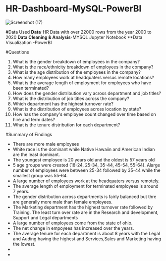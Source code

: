 # HR-Dashboard-MySQL-PowerBI
![Screenshot (17)](https://github.com/user-attachments/assets/45303e35-7381-434e-9564-79201044f8b6)

#Data Used
**Data**-HR Data with over 22000 rows from the year 2000 to 2020
**Data Cleaning & Analysis**-MYSQL Jupyter Notebook
**Data Visualization -PowerBI

#Questions
1. What is the gender breakdown of employees in the company?
2. What is the race/ethnicity breakdown of employees in the company?
3. What is the age distribution of the employees in the company?
4. How many employees work at headquaters versus remote locations?
5. What is the average length of employment for employees who have been terminated?
6. How does the gender distribution vary across department and job titles?
7. What is the distribution of job titles across the company?
8. Which department has the highest turnover rate?
9. What is the distribution of employees across location by state?
10. How has the company's employee count changed over time based on hire and term dates?
11. What is the tenure distribution for each department?

#Summary of Findings
- There are more male employees
- White race is the dominant while Native Hawaiin and American Indian are the least dominant.
- The youngest employee is 20 years old and the oldest is 57 years old
- 5 age groups were created (18-24, 25-34, 35-44, 45-54, 55-64). Alarge number of employees were between 25-34 followed by 35-44 while the smallest group was 55-64.
- A large number of employees work at the headquaters versus remotely.
- The average length of employment for terminated employees is around 7 years.
- The gender distribution across departments is fairly balanced but thre are generally more male than female employees.
- The Marketing department has the highest turnover rate followed by Training. The least turn over rate are in the Research and development, Support and Legal departments
- A large number of employees come from the state of ohio.
- The net change in empoyees has increased over the years.
- The average tenure for each department is about 8 years with the Legal and Auding having the highest and Services,Sales and Marketing having the lowest.
- 
- 

